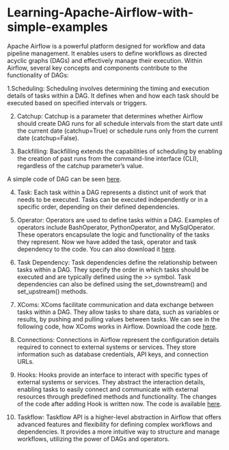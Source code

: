 # Learning-Apache-Airflow-with-simple-examples
Apache Airflow is a powerful platform designed for workflow and data pipeline management. It enables users to define workflows as directed acyclic graphs (DAGs) and effectively manage their execution. Within Airflow, several key concepts and components contribute to the functionality of DAGs:

1.Scheduling: Scheduling involves determining the timing and execution details of tasks within a DAG. It defines when and how each task should be executed based on specified intervals or triggers.

2. Catchup: Catchup is a parameter that determines whether Airflow should create DAG runs for all schedule intervals from the start date until the current date (catchup=True) or schedule runs only from the current date (catchup=False).

3. Backfilling: Backfilling extends the capabilities of scheduling by enabling the creation of past runs from the command-line interface (CLI), regardless of the catchup parameter’s value.

A simple code of DAG can be seen [here](https://github.com/Sarvandani/Learning-Apache-Airflow-with-simple-examples/blob/main/dag.py). 

4. Task: Each task within a DAG represents a distinct unit of work that needs to be executed. Tasks can be executed independently or in a specific order, depending on their defined dependencies.

5. Operator: Operators are used to define tasks within a DAG. Examples of operators include BashOperator, PythonOperator, and MySqlOperator. These operators encapsulate the logic and functionality of the tasks they represent. Now we have added the task, operator and task dependency to the code. You can also download it [here](https://github.com/Sarvandani/Learning-Apache-Airflow-with-simple-examples/blob/main/task%2Boperators.py).

6. Task Dependency: Task dependencies define the relationship between tasks within a DAG. They specify the order in which tasks should be executed and are typically defined using the >> symbol. Task dependencies can also be defined using the set_downstream() and set_upstream() methods. 

7. XComs: XComs facilitate communication and data exchange between tasks within a DAG. They allow tasks to share data, such as variables or results, by pushing and pulling values between tasks. We can see in the following code, how XComs works in Airflow. Download the code [here](https://github.com/Sarvandani/Learning-Apache-Airflow-with-simple-examples/blob/main/XCOM.py).

8. Connections: Connections in Airflow represent the configuration details required to connect to external systems or services. They store information such as database credentials, API keys, and connection URLs.

9. Hooks: Hooks provide an interface to interact with specific types of external systems or services. They abstract the interaction details, enabling tasks to easily connect and communicate with external resources through predefined methods and functionality. The changes of the code after adding Hook is written now. The code is available [here](https://github.com/Sarvandani/Learning-Apache-Airflow-with-simple-examples/blob/main/hook.py).

10. Taskflow: Taskflow API is a higher-level abstraction in Airflow that offers advanced features and flexibility for defining complex workflows and dependencies. It provides a more intuitive way to structure and manage workflows, utilizing the power of DAGs and operators.
